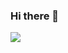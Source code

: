 ### Hi there 👋

![](http://github-profile-summary-cards.vercel.app/api/cards/profile-details?username=sokz5&theme=github](https://github.com/sokz5/profile-cards/blob/bcd4d2c96a66faafdc17111de2b80a8e3a036f84/profile-summary-card-output/github/0-profile-details.svg)](https://github.com/sokz5/profile-cards/blob/bcd4d2c96a66faafdc17111de2b80a8e3a036f84/profile-summary-card-output/github/0-profile-details.svg)https://github.com/sokz5/profile-cards/blob/bcd4d2c96a66faafdc17111de2b80a8e3a036f84/profile-summary-card-output/github/0-profile-details.svg)
